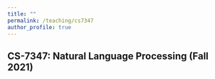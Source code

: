 ```yaml
---
title: ""
permalink: /teaching/cs7347
author_profile: true
---
```



## CS-7347: Natural Language Processing (Fall 2021)